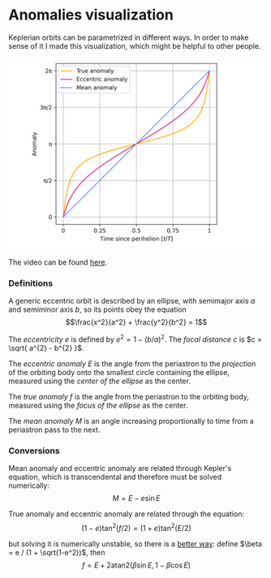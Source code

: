 # Anomalies visualization

Keplerian orbits can be parametrized in different ways. 
In order to make sense of it I made this visualization, which might be helpful 
to other people.

![Angles as a function of time](anomalies.png)

The video can be found [here](https://www.youtube.com/watch?v=OHl-aCvp6jQ).

### Definitions

A generic eccentric orbit is described by an ellipse, with semimajor axis $a$ and semiminor axis $b$, so its points obey the equation
$$\frac{x^2}{a^2} + \frac{y^2}{b^2} = 1$$

The *eccentricity* $e$ is defined by $e^2 = 1- ( b / a)^2$.
The *focal distance* $c$ is $c = \sqrt{ a^{2} - b^{2} }$.

The *eccentric anomaly* $E$ is the angle from the periastron to the *projection* of the orbiting body onto the smallest circle containing the ellipse, measured using the *center of the ellipse* as the center.

The *true anomaly* $f$ is the angle from the periastron to the orbiting body, measured using the *focus of the ellipse* as the center.

The *mean anomaly* $M$ is an angle increasing proportionally to time from a periastron pass to the next.

### Conversions

Mean anomaly and eccentric anomaly are related through Kepler's equation, which is transcendental and therefore must be solved numerically:
$$M = E - e \sin E$$

True anomaly and eccentric anomaly are related through the equation:
$$(1 - e) \tan^2(f/2) = (1+e) \tan^2(E/2)$$

but solving it is numerically unstable, so there is a [better way](https://ui.adsabs.harvard.edu/abs/1973CeMec...7..388B/abstract):
define $\beta = e / (1 + \sqrt(1-e^2))$, then
$$f = E + 2 \text{atan2}(\beta \sin E, 1 - \beta \cos E)$$
